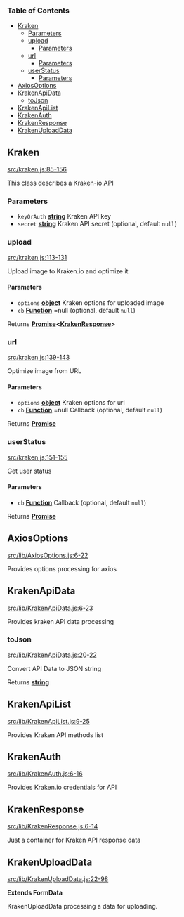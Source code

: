 <!-- Generated by documentation.js. Update this documentation by updating the source code. -->

### Table of Contents

*   [Kraken][1]
    *   [Parameters][2]
    *   [upload][3]
        *   [Parameters][4]
    *   [url][5]
        *   [Parameters][6]
    *   [userStatus][7]
        *   [Parameters][8]
*   [AxiosOptions][9]
*   [KrakenApiData][10]
    *   [toJson][11]
*   [KrakenApiList][12]
*   [KrakenAuth][13]
*   [KrakenResponse][14]
*   [KrakenUploadData][15]

## Kraken

[src/kraken.js:85-156][16]

This class describes a Kraken-io API

### Parameters

*   `keyOrAuth` **[string][17]** Kraken API key
*   `secret` **[string][17]** Kraken API secret (optional, default `null`)

### upload

[src/kraken.js:113-131][18]

Upload image to Kraken.io and optimize it

#### Parameters

*   `options` **[object][19]** Kraken options for uploaded image
*   `cb` **[Function][20]** \=null (optional, default `null`)

Returns **[Promise][21]<[KrakenResponse][22]>** 

### url

[src/kraken.js:139-143][23]

Optimize image from URL

#### Parameters

*   `options` **[object][19]** Kraken options for url
*   `cb` **[Function][20]** \=null Callback (optional, default `null`)

Returns **[Promise][21]** 

### userStatus

[src/kraken.js:151-155][24]

Get user status

#### Parameters

*   `cb` **[Function][20]** Callback (optional, default `null`)

Returns **[Promise][21]** 

## AxiosOptions

[src/lib/AxiosOptions.js:6-22][25]

Provides options processing for axios

## KrakenApiData

[src/lib/KrakenApiData.js:6-23][26]

Provides kraken API data processing

### toJson

[src/lib/KrakenApiData.js:20-22][27]

Convert API Data to JSON string

Returns **[string][17]** 

## KrakenApiList

[src/lib/KrakenApiList.js:9-25][28]

Provides Kraken API methods list

## KrakenAuth

[src/lib/KrakenAuth.js:6-16][29]

Provides Kraken.io credentials for API

## KrakenResponse

[src/lib/KrakenResponse.js:6-14][30]

Just a container for Kraken API response data

## KrakenUploadData

[src/lib/KrakenUploadData.js:22-98][31]

**Extends FormData**

KrakenUploadData processing a data for uploading.

[1]: #kraken

[2]: #parameters

[3]: #upload

[4]: #parameters-1

[5]: #url

[6]: #parameters-2

[7]: #userstatus

[8]: #parameters-3

[9]: #axiosoptions

[10]: #krakenapidata

[11]: #tojson

[12]: #krakenapilist

[13]: #krakenauth

[14]: #krakenresponse

[15]: #krakenuploaddata

[16]: https://github.com/kraken-io/kraken-node/blob/0b4bbcefcd070e8431660f20a2b6a95db38caa13/src/kraken.js#L85-L156 "Source code on GitHub"

[17]: https://developer.mozilla.org/docs/Web/JavaScript/Reference/Global_Objects/String

[18]: https://github.com/kraken-io/kraken-node/blob/0b4bbcefcd070e8431660f20a2b6a95db38caa13/src/kraken.js#L113-L131 "Source code on GitHub"

[19]: https://developer.mozilla.org/docs/Web/JavaScript/Reference/Global_Objects/Object

[20]: https://developer.mozilla.org/docs/Web/JavaScript/Reference/Statements/function

[21]: https://developer.mozilla.org/docs/Web/JavaScript/Reference/Global_Objects/Promise

[22]: #krakenresponse

[23]: https://github.com/kraken-io/kraken-node/blob/0b4bbcefcd070e8431660f20a2b6a95db38caa13/src/kraken.js#L139-L143 "Source code on GitHub"

[24]: https://github.com/kraken-io/kraken-node/blob/0b4bbcefcd070e8431660f20a2b6a95db38caa13/src/kraken.js#L151-L155 "Source code on GitHub"

[25]: https://github.com/kraken-io/kraken-node/blob/0b4bbcefcd070e8431660f20a2b6a95db38caa13/src/lib/AxiosOptions.js#L6-L22 "Source code on GitHub"

[26]: https://github.com/kraken-io/kraken-node/blob/0b4bbcefcd070e8431660f20a2b6a95db38caa13/src/lib/KrakenApiData.js#L6-L23 "Source code on GitHub"

[27]: https://github.com/kraken-io/kraken-node/blob/0b4bbcefcd070e8431660f20a2b6a95db38caa13/src/lib/KrakenApiData.js#L20-L22 "Source code on GitHub"

[28]: https://github.com/kraken-io/kraken-node/blob/0b4bbcefcd070e8431660f20a2b6a95db38caa13/src/lib/KrakenApiList.js#L9-L25 "Source code on GitHub"

[29]: https://github.com/kraken-io/kraken-node/blob/0b4bbcefcd070e8431660f20a2b6a95db38caa13/src/lib/KrakenAuth.js#L6-L16 "Source code on GitHub"

[30]: https://github.com/kraken-io/kraken-node/blob/0b4bbcefcd070e8431660f20a2b6a95db38caa13/src/lib/KrakenResponse.js#L6-L14 "Source code on GitHub"

[31]: https://github.com/kraken-io/kraken-node/blob/0b4bbcefcd070e8431660f20a2b6a95db38caa13/src/lib/KrakenUploadData.js#L22-L98 "Source code on GitHub"
